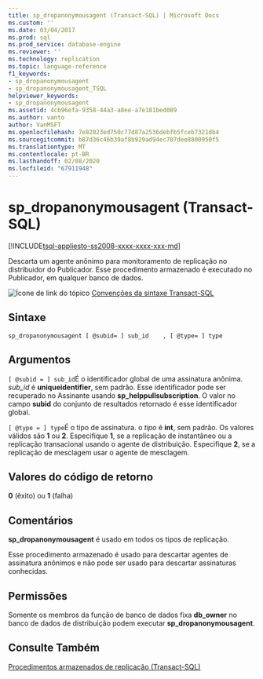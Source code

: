 ```yaml
---
title: sp_dropanonymousagent (Transact-SQL) | Microsoft Docs
ms.custom: ''
ms.date: 03/04/2017
ms.prod: sql
ms.prod_service: database-engine
ms.reviewer: ''
ms.technology: replication
ms.topic: language-reference
f1_keywords:
- sp_dropanonymousagent
- sp_dropanonymousagent_TSQL
helpviewer_keywords:
- sp_dropanonymousagent
ms.assetid: 4cb96efa-9358-44a3-a8ee-a7e181bed089
ms.author: vanto
author: VanMSFT
ms.openlocfilehash: 7e82023ed750c77d87a2536debfb5fceb7321db4
ms.sourcegitcommit: b87d36c46b39af8b929ad94ec707dee8800950f5
ms.translationtype: MT
ms.contentlocale: pt-BR
ms.lasthandoff: 02/08/2020
ms.locfileid: "67911948"
---
```

# <a name="sp_dropanonymousagent-transact-sql"></a>sp_dropanonymousagent (Transact-SQL)

[!INCLUDE[tsql-appliesto-ss2008-xxxx-xxxx-xxx-md](../../includes/tsql-appliesto-ss2008-xxxx-xxxx-xxx-md.md)]

  Descarta um agente anônimo para monitoramento de replicação no distribuidor do Publicador. Esse procedimento armazenado é executado no Publicador, em qualquer banco de dados.  
  
 ![Ícone de link do tópico](../../database-engine/configure-windows/media/topic-link.gif "Ícone de link do tópico") [Convenções da sintaxe Transact-SQL](../../t-sql/language-elements/transact-sql-syntax-conventions-transact-sql.md)  
  
## <a name="syntax"></a>Sintaxe  
  
```  
sp_dropanonymousagent [ @subid= ] sub_id    , [ @type= ] type  
```  
  
## <a name="arguments"></a>Argumentos  
`[ @subid = ] sub_id`É o identificador global de uma assinatura anônima. *sub_id* é **uniqueidentifier**, sem padrão. Esse identificador pode ser recuperado no Assinante usando **sp_helppullsubscription**. O valor no campo **subid** do conjunto de resultados retornado é esse identificador global.  
  
`[ @type = ] type`É o tipo de assinatura. o *tipo* é **int**, sem padrão. Os valores válidos são **1** ou **2**. Especifique **1**, se a replicação de instantâneo ou a replicação transacional usando o agente de distribuição. Especifique **2**, se a replicação de mesclagem usar o agente de mesclagem.  
  
## <a name="return-code-values"></a>Valores do código de retorno  
 **0** (êxito) ou **1** (falha)  
  
## <a name="remarks"></a>Comentários  
 **sp_dropanonymousagent** é usado em todos os tipos de replicação.  
  
 Esse procedimento armazenado é usado para descartar agentes de assinatura anônimos e não pode ser usado para descartar assinaturas conhecidas.  
  
## <a name="permissions"></a>Permissões  
 Somente os membros da função de banco de dados fixa **db_owner** no banco de dados de distribuição podem executar **sp_dropanonymousagent**.  
  
## <a name="see-also"></a>Consulte Também  
 [Procedimentos armazenados de replicação &#40;Transact-SQL&#41;](../../relational-databases/system-stored-procedures/replication-stored-procedures-transact-sql.md)  
  
  
